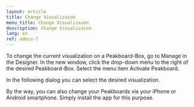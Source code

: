 ```yaml
---
layout: article
title: Change Visualizaion
menu_title: Change Visualizaion
description: Change Visualizaion
lang: en
ref: admin-7
---
```

To change the current visualization on a Peakboard-Box, go to Manage in the Designer. In the new window, click the drop-down menu to the right of the desired Peakboard-Box. Select the menu item Activate Peakboard.

In the following dialog you can select the desired visualization.

By the way, you can also change your Peakboards via your iPhone or Android smartphone. Simply install the app for this purpose.


<div>
	<a href= "https://itunes.apple.com/de/app/peakboard-manager/id1148615440?mt=8&at=10l6Xd&ct=jeyff0ftti00xkod01g9a"
	style= "display:inline-block;overflow:hidden;background:url(https://linkmaker.itunes.apple.com/assets/shared/badges/en-us/appstore-lrg.svg) no-repeat;width:135px;height:40px;background-size:contain;">
	</a>


  <a href= "https://play.google.com/store/apps/details?id=com.peakboard.manager&pcampaignid=MKT-Other-global-all-co-prtnr-py-PartBadge-Mar2515-"
	style= "display:inline-block;overflow:hidden;background:url(https://cdn.rawgit.com/steverichey/google-play-badge-svg/266d2b2d/img/de_get.svg) no-repeat;width:135px;height:40px;background-size:contain;">
	</a>

</div>
